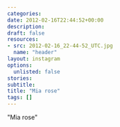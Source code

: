 ```yaml
---
categories:
date: 2012-02-16T22:44:52+00:00
description:
draft: false
resources:
- src: 2012-02-16_22-44-52_UTC.jpg
  name: "header"
layout: instagram
options:
  unlisted: false
stories:
subtitle:
title: "Mia rose"
tags: []
---
```


"Mia rose"
